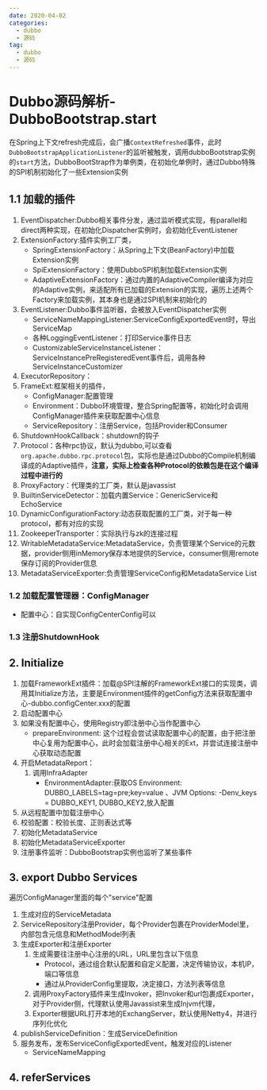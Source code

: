 ```yaml
---
date: 2020-04-02
categories:
  - dubbo
  - 源码
tag:
  - dubbo
  - 源码
---
```

# Dubbo源码解析-DubboBootstrap.start

在Spring上下文refresh完成后，会广播```ContextRefreshed```事件，此时```DubboBootstrapApplicationListener```的监听被触发，调用dubboBootstrap实例的```start```方法，DubboBootStrap作为单例类，在初始化单例时，通过Dubbo特殊的SPI机制初始化了一些Extension实例

## 1.1 加载的插件

1. EventDispatcher:Dubbo相关事件分发，通过监听模式实现，有parallel和direct两种实现，在初始化Dispatcher实例时，会初始化EventListener
2. ExtensionFactory:插件实例工厂类，
    - SpringExtensionFactory：从Spring上下文(BeanFactory)中加载Extension实例
    - SpiExtensionFactory：使用DubboSPI机制加载Extension实例
    - AdaptiveExtensionFactory：通过内置的AdaptiveCompiler编译为对应的Adaptive实例，来适配所有已加载的Extension的实现，遍历上述两个Factory来加载实例，其本身也是通过SPI机制来初始化的
3. EventListener:Dubbo事件监听器，会被放入EventDispatcher实例
    - ServiceNameMappingListener:ServiceConfigExportedEvent时，导出ServiceMap
    - 各种LoggingEventListener：打印Service事件日志
    - CustomizableServiceInstanceListener：ServiceInstancePreRegisteredEvent事件后，调用各种ServiceInstanceCustomizer
4. ExecutorRepository：
5. FrameExt:框架相关的插件，
    - ConfigManager:配置管理
    - Environment：Dubbo环境管理，整合Spring配置等，初始化时会调用ConfigManager插件来获取配置中心信息
    - ServiceRepository：注册Service，包括Provider和Consumer
6. ShutdownHookCallback：shutdown的钩子
7. Protocol：各种rpc协议，默认为dubbo,可以查看```org.apache.dubbo.rpc.protocol```包，实际也是通过Dubbo的Compile机制编译成的Adaptive插件，**注意，实际上检查各种Protocol的依赖包是在这个编译过程中进行的**
8. ProxyFactory：代理类的工厂类，默认是javassist
9. BuiltinServiceDetector：加载内置Service：GenericService和EchoService
10. DynamicConfigurationFactory:动态获取配置的工厂类，对于每一种protocol，都有对应的实现
11. ZookeeperTransporter：实际执行与zk的连接过程
12. WritableMetadataService:MetadataService，负责管理某个Service的元数据，provider侧用inMemory保存本地提供的Service，consumer侧用remote保存订阅的Provider信息
13. MetadataServiceExporter:负责管理ServiceConfig和MetadataService List

### 1.2 加载配置管理器：ConfigManager

- 配置中心：自实现ConfigCenterConfig可以

### 1.3 注册ShutdownHook 

## 2. Initialize

1. 加载FrameworkExt插件：加载@SPI注解的FrameworkExt接口的实现类，调用其Initialize方法，主要是Environment插件的getConfig方法来获取配置中心-dubbo.configCenter.xxx的配置
2. 启动配置中心
3. 如果没有配置中心，使用Registry即注册中心当作配置中心
    - prepareEnvironment: 这个过程会尝试读取配置中心的配置，由于把注册中心复用为配置中心，此时会加载注册中心相关的Ext，并尝试连接注册中心获取动态配置
4. 开启MetadataReport：
    1. 调用InfraAdapter
        - EnvironmentAdapter:获取OS Environment: DUBBO_LABELS=tag=pre;key=value 、JVM Options: -Denv_keys = DUBBO_KEY1, DUBBO_KEY2,放入配置
5. 从远程配置中加载注册中心
6. 校验配置：校验长度、正则表达式等
7. 初始化MetadataService
8. 初始化MetadataServiceExporter
9. 注册事件监听：DubboBootstrap实例也监听了某些事件

## 3. export Dubbo Services

遍历ConfigManager里面的每个"service"配置

1. 生成对应的ServiceMetadata
2. ServiceRepository注册Provider，每个Provider包裹在ProviderModel里，内部包含元信息和MethodModel列表
3. 生成Exporter和注册Exporter
    1. 生成需要往注册中心注册的URL，URL里包含以下信息
        - Protocol，通过组合默认配置和自定义配置，决定传输协议，本机IP，端口等信息
        - 通过从ProviderConfig里提取，决定接口，方法列表等信息
    2. 调用ProxyFactory插件来生成Invoker，把Invoker和url包裹成Exporter，对于Provider侧，代理默认使用Javassist来生成Injvm代理，
    3. Exporter根据URL打开本地的ExchangServer，默认使用Netty4，并进行序列化优化
4. publishServiceDefinition：生成ServiceDefinition
5. 服务发布，发布ServiceConfigExportedEvent，触发对应的Listener
    - ServiceNameMapping

## 4. referServices

